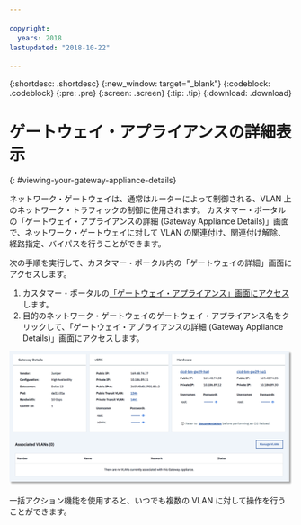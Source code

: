 ```yaml
---

copyright:
  years: 2018
lastupdated: "2018-10-22"

---
```


{:shortdesc: .shortdesc}
{:new_window: target="_blank"}
{:codeblock: .codeblock}
{:pre: .pre}
{:screen: .screen}
{:tip: .tip}
{:download: .download}

# ゲートウェイ・アプライアンスの詳細表示
{: #viewing-your-gateway-appliance-details}

ネットワーク・ゲートウェイは、通常はルーターによって制御される、VLAN 上のネットワーク・トラフィックの制御に使用されます。 カスタマー・ポータルの「ゲートウェイ・アプライアンスの詳細 (Gateway Appliance Details)」画面で、ネットワーク・ゲートウェイに対して VLAN の関連付け、関連付け解除、経路指定、バイパスを行うことができます。

次の手順を実行して、カスタマー・ポータル内の「ゲートウェイの詳細」画面にアクセスします。

1. カスタマー・ポータルの[「ゲートウェイ・アプライアンス」画面にアクセス](/docs/infrastructure/vsrx?topic=vsrx-viewing-all-your-gateway-appliances)します。
2. 目的のネットワーク・ゲートウェイのゲートウェイ・アプライアンス名をクリックして、「ゲートウェイ・アプライアンスの詳細 (Gateway Appliance Details)」画面にアクセスします。

<img src="images/gw-sa-details.png" alt="図面" style="width: 700px;"/>

一括アクション機能を使用すると、いつでも複数の VLAN に対して操作を行うことができます。
